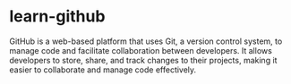 # learn-github

GitHub is a web-based platform that uses Git, a version control system, to manage code and facilitate collaboration between developers. It allows developers to store, share, and track changes to their projects, making it easier to collaborate and manage code effectively.
